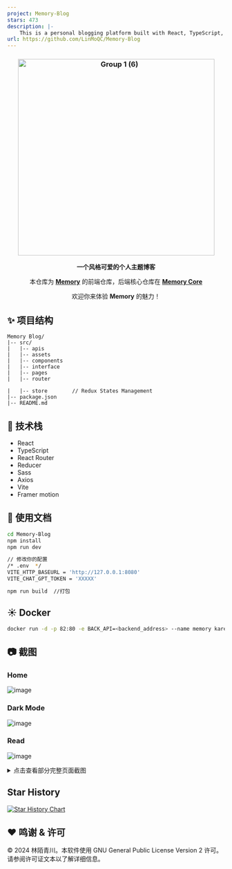 ```yaml
---
project: Memory-Blog
stars: 473
description: |-
    This is a personal blogging platform built with React, TypeScript, and Spring Boot. 
url: https://github.com/LinMoQC/Memory-Blog
---
```


<h3 align="center"><img width="455" alt="Group 1 (6)" src="https://github.com/LinMoQC/Memory-Blog/assets/59323207/36d220c4-0d55-475f-abab-b25bad2ef6f1"></h3>

<p align="center"><strong>一个风格可爱的个人主题博客</strong></p>

<p align="center">本仓库为 <strong><a href="https://github.com/LinMoQC/Memory-Blog">Memory</a></strong> 的前端仓库，后端核心仓库在 <strong><a href="https://github.com/LinMoQC/Memory-Core">Memory Core</a></strong>  
</p>

<p align="center">欢迎你来体验 <strong>Memory</strong> 的魅力！ </p>

  
 ## :sparkles: 项目结构

```text
Memory Blog/
|-- src/
|   |-- apis
|   |-- assets
|   |-- components
|   |-- interface
|   |-- pages
|   |-- router

|   |-- store        // Redux States Management
|-- package.json
|-- README.md
```
  
 ## :wrench: 技术栈 

 - React
 - TypeScript
 - React Router
 - Reducer
 - Sass
 - Axios
 - Vite
 - Framer motion
  
 ## 📄 使用文档 
  
 ```bash
cd Memory-Blog
npm install
npm run dev

// 修改你的配置
/* .env  */
VITE_HTTP_BASEURL = 'http://127.0.0.1:8080'
VITE_CHAT_GPT_TOKEN = 'XXXXX'

npm run build  //打包
 ```
## ☀️ Docker
```bash
docker run -d -p 82:80 -e BACK_API=<backend_address> --name memory karensky/memory_blog:latest
```
  
 ## :camera: 截图 
  
### Home
![image](https://github.com/LinMoQC/Memory-Blog/assets/59323207/aa059596-aef0-496b-8003-4832cbd56ffa)

### Dark Mode
![image](https://github.com/LinMoQC/Memory-Blog/assets/59323207/9a3406d1-c5dd-492c-86ee-06ced76a50bb)

### Read
![image](https://github.com/LinMoQC/Memory-Blog/assets/59323207/161a71ab-6e47-4afd-a3eb-3669ee4a787a)


  
 <details> 
 <summary> 
 点击查看部分完整页面截图 
 </summary> 

### Login
![image](https://github.com/LinMoQC/Memory-Blog/assets/59323207/90c17b57-a5d5-46aa-80d5-e5103d2c9728)

### Admin
![image](https://github.com/LinMoQC/Memory-Blog/assets/59323207/7cddfac9-0ea2-4691-93dd-2a29640149ad)

</details>

## Star History 
  
 <a href="https://star-history.com/#aifuxi/fuxiaochen&Date"> 
  <picture> 
    <source media="(prefers-color-scheme: dark)" srcset="https://api.star-history.com/svg?repos=LinMoQC/Memory-Blog&type=Date&theme=dark" /> 
    <source media="(prefers-color-scheme: light)" srcset="https://api.star-history.com/svg?repos=LinMoQC/Memory-Blog&type=Date" /> 
    <img alt="Star History Chart" src="https://api.star-history.com/svg?repos=LinMoQC/Memory-Blog&type=Date" /> 
  </picture> 
 </a>
  
  
## :heart: 鸣谢 & 许可   
© 2024 林陌青川。本软件使用 GNU General Public License Version 2 许可。请参阅许可证文本以了解详细信息。

